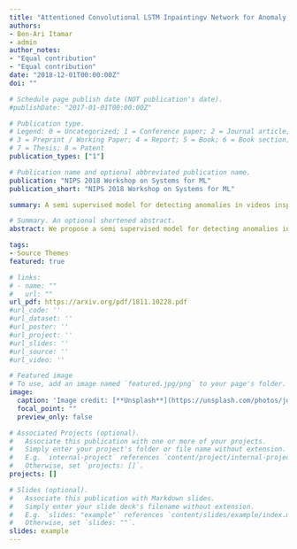 ```yaml
---
title: "Attentioned Convolutional LSTM Inpaintingv Network for Anomaly Detection in Videos"
authors:
- Ben-Ari Itamar
- admin
author_notes:
- "Equal contribution"
- "Equal contribution"
date: "2018-12-01T00:00:00Z"
doi: ""

# Schedule page publish date (NOT publication's date).
#publishDate: "2017-01-01T00:00:00Z"

# Publication type.
# Legend: 0 = Uncategorized; 1 = Conference paper; 2 = Journal article;
# 3 = Preprint / Working Paper; 4 = Report; 5 = Book; 6 = Book section;
# 7 = Thesis; 8 = Patent
publication_types: ["1"]

# Publication name and optional abbreviated publication name.
publication: "NIPS 2018 Workshop on Systems for ML"
publication_short: "NIPS 2018 Workshop on Systems for ML"

summary: A semi supervised model for detecting anomalies in videos inspiredby the Video Pixel Network. We extend the Convolutional LSTM video encoder of the VPN with a novel convolutional based attention. This approach could be a component in applications requiring visual common sense. 

# Summary. An optional shortened abstract.
abstract: We propose a semi supervised model for detecting anomalies in videos inspiredby the Video Pixel Network [van den Oord et al., 2016]. Our model extends the Convolutional LSTM video encoder part of the VPN with a novel convolutional based attention mechanism. We also modify the Pixel CNN decoder part of the VPN to a frame inpainting task where a partially masked version of the frame to predict is given as input. Our model is shown to be effective in detecting anomalies in videos. This approachcould be a component in applications requiring visual common sense.

tags:
- Source Themes
featured: true

# links:
# - name: ""
#   url: ""
url_pdf: https://arxiv.org/pdf/1811.10228.pdf
#url_code: ''
#url_dataset: ''
#url_poster: ''
#url_project: ''
#url_slides: ''
#url_source: ''
#url_video: ''

# Featured image
# To use, add an image named `featured.jpg/png` to your page's folder. 
image:
  caption: 'Image credit: [**Unsplash**](https://unsplash.com/photos/jdD8gXaTZsc)'
  focal_point: ""
  preview_only: false

# Associated Projects (optional).
#   Associate this publication with one or more of your projects.
#   Simply enter your project's folder or file name without extension.
#   E.g. `internal-project` references `content/project/internal-project/index.md`.
#   Otherwise, set `projects: []`.
projects: []

# Slides (optional).
#   Associate this publication with Markdown slides.
#   Simply enter your slide deck's filename without extension.
#   E.g. `slides: "example"` references `content/slides/example/index.md`.
#   Otherwise, set `slides: ""`.
slides: example
---
```


